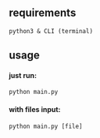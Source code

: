 ## requirements
```
python3 & CLI (terminal)
```

## usage
#### just run:
```
python main.py
```
#### with files input:
```
python main.py [file]
```
